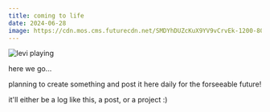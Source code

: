 ```yaml
---
title: coming to life
date: 2024-06-28
image: https://cdn.mos.cms.futurecdn.net/SMDYhDUZcKuX9YV9vCrvEk-1200-80.jpg
---
```



![levi playing](https://cdn.mos.cms.futurecdn.net/SMDYhDUZcKuX9YV9vCrvEk-1200-80.jpg)

here we go... 

planning to create something and post it here daily for the forseeable future!

it'll either be a log like this, a post, or a project :)


<div id="websiteStyles" data-val-id="9c30bd14-32fc-11ef-a9ec-cab58f78796a"></div>

<div id="phoneMe" data-val-id="d3ef90d0-4086-11ef-b011-de64eea55b61"></div>
